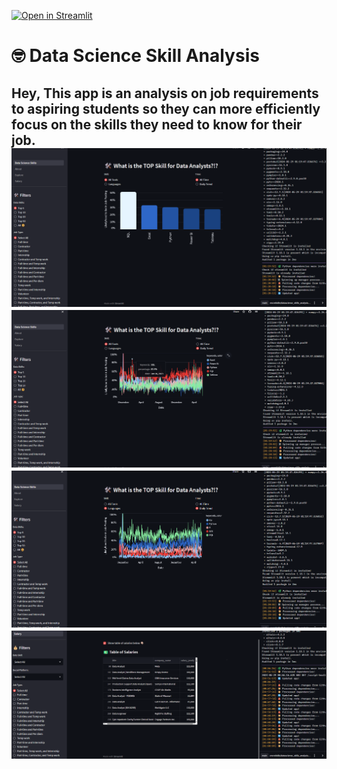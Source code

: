 [![Open in Streamlit](https://static.streamlit.io/badges/streamlit_badge_black_white.svg)](https://data-skills-analysis.streamlit.app/)
# 🤓 Data Science Skill Analysis 
Hey, This app is an analysis on job requirements to aspiring students so they can more efficiently focus on the skills they need to know for their job. 
![dashboard](skilltop.png)
![Daily Trend tools](dailytrend.png)
![Language trend](langtrend.png)
![Salary trend](salary.png)
---
